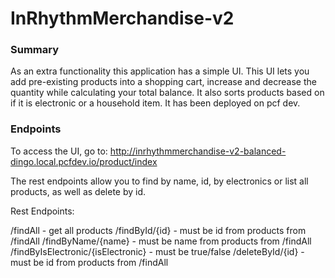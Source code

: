 # InRhythmMerchandise-v2

### Summary

As an extra functionality this application has a simple UI. This UI lets you add pre-existing products into a shopping cart, increase and decrease the quantity while calculating your total balance. It also sorts products based on if it is electronic or a household item. It has been deployed on pcf dev.

### Endpoints

To access the UI, go to: 
http://inrhythmmerchandise-v2-balanced-dingo.local.pcfdev.io/product/index

The rest endpoints allow you to find by name, id, by electronics or list all products, as well as delete by id.

Rest Endpoints:

/findAll                            - get all products
/findById/{id}                      - must be id from products from /findAll
/findByName/{name}                  - must be name from products from /findAll
/findByIsElectronic/{isElectronic}  - must be true/false
/deleteById/{id}                    - must be id from products from /findAll
